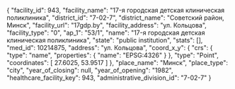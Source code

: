 {
    "facility_id": 943,
    "facility_name": "17-я городская детская клиническая поликлиника",
    "district_id": "7-02-7",
    "district_name": "Советский район, Минск",
    "facility_url": "17gdp.by",
    "facility_address": "ул. Кольцова",
    "facility_type": "0",
    "ap_1": "53\/1",
    "name": "17-я городская детская клиническая поликлиника",
    "state": "public institution",
    "stats": [],
    "med_id": 10214875,
    "address": "ул. Кольцова",
    "coord_x_y": {
        "crs": {
            "type": "name",
            "properties": {
                "name": "EPSG:4326"
            }
        },
        "type": "Point",
        "coordinates": [
            27.6025,
            53.9517
        ]
    },
    "place_name": "Минск",
    "place_type": "city",
    "year_of_closing": null,
    "year_of_opening": "1982",
    "healthcare_facility_key": 943,
    "administrative_division_id": "7-02-7"
}